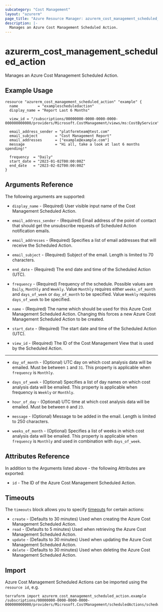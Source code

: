 ```yaml
---
subcategory: "Cost Management"
layout: "azurerm"
page_title: "Azure Resource Manager: azurerm_cost_management_scheduled_action"
description: |-
  Manages an Azure Cost Management Scheduled Action.
---
```


# azurerm_cost_management_scheduled_action

Manages an Azure Cost Management Scheduled Action.

## Example Usage

```hcl
resource "azurerm_cost_management_scheduled_action" "example" {
  name         = "examplescheduledaction"
  display_name = "Report Last 6 Months"

  view_id = "/subscriptions/00000000-0000-0000-0000-000000000000/providers/Microsoft.CostManagement/views/ms:CostByService"

  email_address_sender = "platformteam@test.com"
  email_subject        = "Cost Management Report"
  email_addresses      = ["example@example.com"]
  message              = "Hi all, take a look at last 6 months spending!"

  frequency  = "Daily"
  start_date = "2023-01-02T00:00:00Z"
  end_date   = "2023-02-02T00:00:00Z"
}
```

## Arguments Reference

The following arguments are supported:

* `display_name` - (Required) User visible input name of the Cost Management Scheduled Action.

* `email_address_sender` - (Required) Email address of the point of contact that should get the unsubscribe requests of Scheduled Action notification emails.

* `email_addresses` - (Required) Specifies a list of email addresses that will receive the Scheduled Action.

* `email_subject` - (Required) Subject of the email. Length is limited to 70 characters.

* `end_date` - (Required) The end date and time of the Scheduled Action (UTC).

* `frequency` - (Required) Frequency of the schedule. Possible values are `Daily`, `Monthly` and `Weekly`. Value `Monthly` requires either `weeks_of_month` and `days_of_week` or `day_of_month` to be specified. Value `Weekly` requires `days_of_week` to be specified.

* `name` - (Required) The name which should be used for this Azure Cost Management Scheduled Action. Changing this forces a new Azure Cost Management Scheduled Action to be created.

* `start_date` - (Required) The start date and time of the Scheduled Action (UTC).

* `view_id` - (Required) The ID of the Cost Management View that is used by the Scheduled Action.

---

* `day_of_month` - (Optional) UTC day on which cost analysis data will be emailed. Must be between `1` and `31`. This property is applicable when `frequency` is `Monthly`.

* `days_of_week` - (Optional) Specifies a list of day names on which cost analysis data will be emailed. This property is applicable when frequency is `Weekly` or `Monthly`.

* `hour_of_day` - (Optional) UTC time at which cost analysis data will be emailed. Must be between `0` and `23`.

* `message` - (Optional) Message to be added in the email. Length is limited to 250 characters.

* `weeks_of_month` - (Optional) Specifies a list of weeks in which cost analysis data will be emailed. This property is applicable when `frequency` is `Monthly` and used in combination with `days_of_week`.

## Attributes Reference

In addition to the Arguments listed above - the following Attributes are exported: 

* `id` - The ID of the Azure Cost Management Scheduled Action.

## Timeouts

The `timeouts` block allows you to specify [timeouts](https://www.terraform.io/language/resources/syntax#operation-timeouts) for certain actions:

* `create` - (Defaults to 30 minutes) Used when creating the Azure Cost Management Scheduled Action.
* `read` - (Defaults to 5 minutes) Used when retrieving the Azure Cost Management Scheduled Action.
* `update` - (Defaults to 30 minutes) Used when updating the Azure Cost Management Scheduled Action.
* `delete` - (Defaults to 30 minutes) Used when deleting the Azure Cost Management Scheduled Action.

## Import

Azure Cost Management Scheduled Actions can be imported using the `resource id`, e.g.

```shell
terraform import azurerm_cost_management_scheduled_action.example /subscriptions/00000000-0000-0000-0000-000000000000/providers/Microsoft.CostManagement/scheduledActions/scheduledaction1
```
